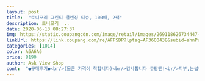 ```yaml
---
layout: post 
title:  "토니모리 그린티 클렌징 티슈, 100매, 2팩" 
description: 토니모리  ..
date: 2020-06-13 08:27:37 
img: https://static.coupangcdn.com/image/retail/images/269118626734447-dc47094f-334a-4193-a714-f59167079263.jpg 
linkUrl: https://link.coupang.com/re/AFFSDP?lptag=AF3600438&subid=ahnPublicAsk&pageKey=164083818&itemId=453672977&vendorItemId=5035642423&traceid=V0-113-d94a52e1fcb80d09 
categories: [1014] 
color: A6A6A6 
price: 8190 
author: Ask View Shop 
cont:  "●구매후기●<br/>(물론 가격이 착합니다)<br/>감사합니다 쿠팡맨!<br/>피부,눈썹만 하시는 엄마는 자극도없고 편하게 잘 사용하신다고 하니 참고해주세요<br/>가격도 매장 할인가 보다 싸길래 2개나 샀네요<br/>가성비는 여기에서 뽑을 수 있겠어요 ㅎ<br/>군인동생에게 보낼 클렌징티슈가 급하게 필요해서 구매했어요!<br/>그래도 좋은 제품으로 추천할만합니다.<br/><br/>그래도 한 장 가지곤 턱도 없구요<br/>그래서 설 연휴였지만<br/>그래서 제가 좀 알고 있는 이 토니모리 제품으로 선택했어요<br/>그런데 그런 제품들은 넘 양이 많더라구요.<br/><br/>근데 이 제품은 그런건 없는걸 보니 확실히 순한 제품인 것 같네요!!<br/>녹차이긴 녹차인데 발효녹차를 넣어서 그런가?<br/>다만 조금 아쉬운점은 마스카라 까지는 잘 안지워지는 것 같아요ㅠ 아쉽지만 완벽한 클렌징을 위해서는  아이리무버 추가로 사용해야 하네요... <br/><br/>두 장 썼어요.<br/><br/>두 장이면 그래도 선방한 것 같네요 ㅎㅎ<br/>두고 쓰던 클오를 다 써버렸지 뭐에요<br/>뭔가 좀 시큼한? 향이 나네요.<br/><br/>뽑아서 펴보니 엄청 크네요.<br/><br/>사용해본건 처음인데, 사용해본 결과 나쁘지 않은 것 같아요.<br/><br/>설에 시댁에 갔더니<br/>시댁에 두고 쓸건데<br/>안좋은건 아닌데 와 좋다 라고 할 정돈 아니구요 ㅎ<br/>여자들에게 필수품이죠! 클렌징티슈는 정말 쓰시면 신세계를 경험합니다.<br/> 항상 쓰는제품입니다.<br/> 냄새도 정말 좋구요.<br/> 깨끗하게 닦이고, 피부결까지 정리정돈되는 느낌아시죠짱짱편합니다.<br/> 완전 강추해요!! 써보시면 왜 이렇게 추천하는지 바로 알게 되실꺼에요^^ 한번쓰기 시작하면 빼놓을수가 없어요 대용량은 물론이고, 촉촉함까지 수분가득합니다.<br/> 팍팍 쟁여놓으세요! 후회하지 않으실꺼에요 특히 여자들은 여행가면 비행기에서 세안하기 힘들자나요 근데 피부는 쉬어야 합니다 노워시!! 완전 편할꺼에요<br/>옛날에 토니모리에서 알바했을때 이 제품이 그린티라인이라 순하다고 배웠었어서 고민없이 선택했어요<br/>유통기한 내 못쓸 것 같고... <br/><br/>이 제품은 가성비가 젤 좋은 제품은 아니었어요.<br/> (매수당 가격)<br/>일단 열었는데<br/>자극 없어요.<br/> (제가 좀 무난한 피부이긴 합니다)<br/>자주 묵을게 아니라서 넘 많으면<br/>저는 아이라이너 아이섀도 마스카라 다 하는 지라<br/>좀 더 작은 사이즈면 세장 이상 쓸거였는데 말이죠.<br/><br/>주문했더니 역시 감사하게도 다음날 아침에 도착했어요.<br/><br/>클렌징력은 여타 제품들과 비슷한 것 같습니다.<br/><br/>클렌징티슈가 피부에 자극을 많이 주잖아요, 잘못 쓰면 클렌징 후에 얼굴 따갑고 빨갛게 일어나고 장난 아니죠ㅠㅜ<br/>평소에 클렌징 오일이랑 워터를 쓰는데 가끔 귀찮은 날 있잖아요ㅋㅋ그런날 유용하게 사용하고 있어요<br/>한개는 동생 보내고 한개는 집에서 두고 사용하고 있어요.<br/><br/>한장씩 잘 뽑히고,<br/>향 땜시 별 하나 뺐어요.<br/><br/>(물론 가격이 착합니다)<br/>감사합니다 쿠팡맨!<br/>피부,눈썹만 하시는 엄마는 자극도없고 편하게 잘 사용하신다고 하니 참고해주세요<br/>가격도 매장 할인가 보다 싸길래 2개나 샀네요<br/>가성비는 여기에서 뽑을 수 있겠어요 ㅎ<br/>군인동생에게 보낼 클렌징티슈가 급하게 필요해서 구매했어요!<br/>그래도 좋은 제품으로 추천할만합니다.<br/><br/>그래도 한 장 가지곤 턱도 없구요<br/>그래서 설 연휴였지만<br/>그래서 제가 좀 알고 있는 이 토니모리 제품으로 선택했어요<br/>그런데 그런 제품들은 넘 양이 많더라구요.<br/><br/>근데 이 제품은 그런건 없는걸 보니 확실히 순한 제품인 것 같네요!!<br/>녹차이긴 녹차인데 발효녹차를 넣어서 그런가?<br/>다만 조금 아쉬운점은 마스카라 까지는 잘 안지워지는 것 같아요ㅠ 아쉽지만 완벽한 클렌징을 위해서는  아이리무버 추가로 사용해야 하네요... <br/><br/>두 장 썼어요.<br/><br/>두 장이면 그래도 선방한 것 같네요 ㅎㅎ<br/>두고 쓰던 클오를 다 써버렸지 뭐에요<br/>뭔가 좀 시큼한? 향이 나네요.<br/><br/>뽑아서 펴보니 엄청 크네요.<br/><br/>사용해본건 처음인데, 사용해본 결과 나쁘지 않은 것 같아요.<br/><br/>설에 시댁에 갔더니<br/>시댁에 두고 쓸건데<br/>안좋은건 아닌데 와 좋다 라고 할 정돈 아니구요 ㅎ<br/>여자들에게 필수품이죠! 클렌징티슈는 정말 쓰시면 신세계를 경험합니다.<br/> 항상 쓰는제품입니다.<br/> 냄새도 정말 좋구요.<br/> 깨끗하게 닦이고, 피부결까지 정리정돈되는 느낌아시죠짱짱편합니다.<br/> 완전 강추해요!! 써보시면 왜 이렇게 추천하는지 바로 알게 되실꺼에요^^ 한번쓰기 시작하면 빼놓을수가 없어요 대용량은 물론이고, 촉촉함까지 수분가득합니다.<br/> 팍팍 쟁여놓으세요! 후회하지 않으실꺼에요 특히 여자들은 여행가면 비행기에서 세안하기 힘들자나요 근데 피부는 쉬어야 합니다 노워시!! 완전 편할꺼에요<br/>옛날에 토니모리에서 알바했을때 이 제품이 그린티라인이라 순하다고 배웠었어서 고민없이 선택했어요<br/>유통기한 내 못쓸 것 같고... <br/><br/>이 제품은 가성비가 젤 좋은 제품은 아니었어요.<br/> (매수당 가격)<br/>일단 열었는데<br/>자극 없어요.<br/> (제가 좀 무난한 피부이긴 합니다)<br/>자주 묵을게 아니라서 넘 많으면<br/>저는 아이라이너 아이섀도 마스카라 다 하는 지라<br/>좀 더 작은 사이즈면 세장 이상 쓸거였는데 말이죠.<br/><br/>주문했더니 역시 감사하게도 다음날 아침에 도착했어요.<br/><br/>클렌징력은 여타 제품들과 비슷한 것 같습니다.<br/><br/>클렌징티슈가 피부에 자극을 많이 주잖아요, 잘못 쓰면 클렌징 후에 얼굴 따갑고 빨갛게 일어나고 장난 아니죠ㅠㅜ<br/>평소에 클렌징 오일이랑 워터를 쓰는데 가끔 귀찮은 날 있잖아요ㅋㅋ그런날 유용하게 사용하고 있어요<br/>한개는 동생 보내고 한개는 집에서 두고 사용하고 있어요.<br/><br/>한장씩 잘 뽑히고,<br/>향 땜시 별 하나 뺐어요.<br/><br/>" 
---
```

